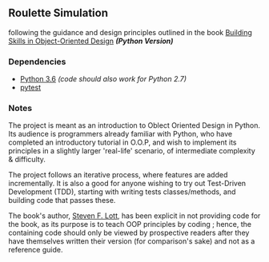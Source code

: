 ## Roulette Simulation 

following the guidance and design principles outlined in the book [Building Skills in Object-Oriented Design](http://www.itmaybeahack.com/book/oodesign-python-2.1/html/index.html) ***(Python Version)***


### Dependencies

* [Python 3.6](https://docs.python.org/3.6/) *(code should also work for Python 2.7)*
* [pytest](http://pytest.org/latest/)


### Notes

The project is meant as an introduction to Oblect Oriented Design in Python. Its audience is programmers already familiar with Python, who have completed an introductory tutorial in O.O.P, and wish to implement its principles in a slightly larger 'real-life' scenario, of intermediate complexity & difficulty. 

The project follows an iterative process, where features are added incrementally. It is also a good for anyone wishing to try out Test-Driven Development (TDD), starting with writing tests classes/methods, and building code that passes these.

The book's author, [Steven F. Lott](), has been explicit in not providing code for the book, as its purpose is to teach OOP principles by coding ; hence, the containing code should only be viewed by prospective readers after they have themselves written their version (for comparison's sake) and not as a reference guide.


